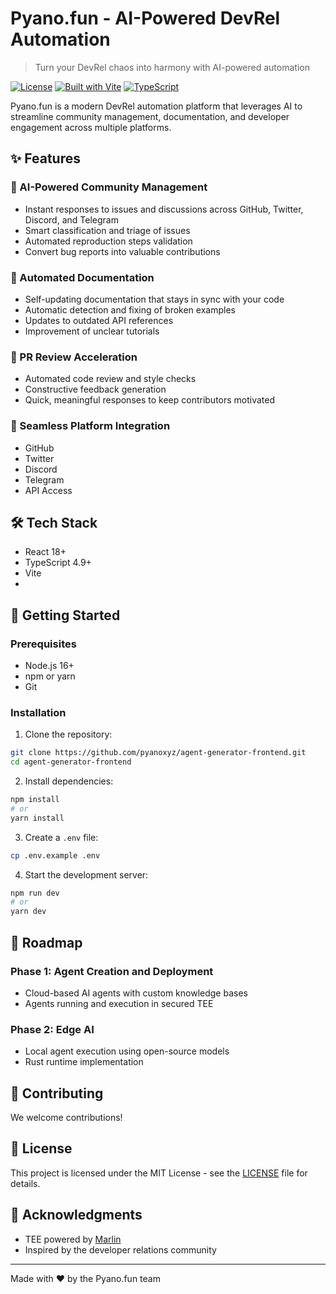 # Pyano.fun - AI-Powered DevRel Automation

> Turn your DevRel chaos into harmony with AI-powered automation

[![License](https://img.shields.io/badge/license-MIT-blue.svg)](LICENSE)
[![Built with Vite](https://img.shields.io/badge/built%20with-Vite-646CFF.svg)](https://vitejs.dev/)
[![TypeScript](https://img.shields.io/badge/TypeScript-4.9+-blue.svg)](https://www.typescriptlang.org/)

Pyano.fun is a modern DevRel automation platform that leverages AI to streamline community management, documentation, and developer engagement across multiple platforms.

## ✨ Features

### 🤖 AI-Powered Community Management

- Instant responses to issues and discussions across GitHub, Twitter, Discord, and Telegram
- Smart classification and triage of issues
- Automated reproduction steps validation
- Convert bug reports into valuable contributions

### 📝 Automated Documentation

- Self-updating documentation that stays in sync with your code
- Automatic detection and fixing of broken examples
- Updates to outdated API references
- Improvement of unclear tutorials

### 🚀 PR Review Acceleration

- Automated code review and style checks
- Constructive feedback generation
- Quick, meaningful responses to keep contributors motivated

### 🔄 Seamless Platform Integration

- GitHub
- Twitter
- Discord
- Telegram
- API Access

## 🛠️ Tech Stack

- React 18+
- TypeScript 4.9+
- Vite
- 
## 🚀 Getting Started

### Prerequisites

- Node.js 16+
- npm or yarn
- Git

### Installation

1. Clone the repository:

```bash
git clone https://github.com/pyanoxyz/agent-generator-frontend.git
cd agent-generator-frontend
```

2. Install dependencies:

```bash
npm install
# or
yarn install
```

3. Create a `.env` file:

```bash
cp .env.example .env
```

4. Start the development server:

```bash
npm run dev
# or
yarn dev
```

## 🔮 Roadmap

### Phase 1: Agent Creation and Deployment

- Cloud-based AI agents with custom knowledge bases
- Agents running and execution in secured TEE

### Phase 2: Edge AI

- Local agent execution using open-source models
- Rust runtime implementation

## 🤝 Contributing

We welcome contributions!

## 📝 License

This project is licensed under the MIT License - see the [LICENSE](LICENSE) file for details.

## 🙏 Acknowledgments

- TEE powered by [Marlin](https://marlin.org)
- Inspired by the developer relations community

---

Made with ❤️ by the Pyano.fun team
